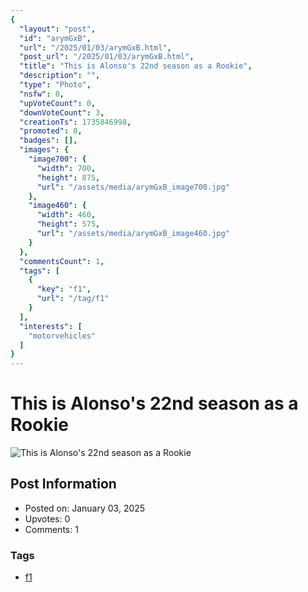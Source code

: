 ```yaml
---
{
  "layout": "post",
  "id": "arymGxB",
  "url": "/2025/01/03/arymGxB.html",
  "post_url": "/2025/01/03/arymGxB.html",
  "title": "This is Alonso's 22nd season as a Rookie",
  "description": "",
  "type": "Photo",
  "nsfw": 0,
  "upVoteCount": 0,
  "downVoteCount": 3,
  "creationTs": 1735846998,
  "promoted": 0,
  "badges": [],
  "images": {
    "image700": {
      "width": 700,
      "height": 875,
      "url": "/assets/media/arymGxB_image700.jpg"
    },
    "image460": {
      "width": 460,
      "height": 575,
      "url": "/assets/media/arymGxB_image460.jpg"
    }
  },
  "commentsCount": 1,
  "tags": [
    {
      "key": "f1",
      "url": "/tag/f1"
    }
  ],
  "interests": [
    "motorvehicles"
  ]
}
---
```


# This is Alonso's 22nd season as a Rookie

![This is Alonso's 22nd season as a Rookie](/assets/media/arymGxB_image700.jpg)

## Post Information

- Posted on: January 03, 2025
- Upvotes: 0
- Comments: 1

### Tags

- [f1](/tag/f1)
